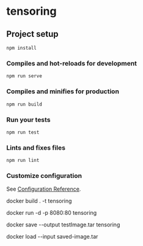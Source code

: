 # tensoring

## Project setup
```
npm install
```

### Compiles and hot-reloads for development
```
npm run serve
```

### Compiles and minifies for production
```
npm run build
```

### Run your tests
```
npm run test
```

### Lints and fixes files
```
npm run lint
```

### Customize configuration
See [Configuration Reference](https://cli.vuejs.org/config/).


docker build . -t tensoring

docker run -d -p 8080:80 tensoring

docker save --output testImage.tar tensoring

docker load --input saved-image.tar
